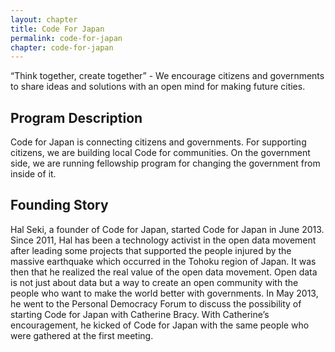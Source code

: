 ```yaml
---
layout: chapter
title: Code For Japan
permalink: code-for-japan
chapter: code-for-japan
---
```

“Think together, create together” - We encourage citizens and governments to share ideas and solutions with an open mind for making future cities.
<!--more-->
## Program Description

Code for Japan is connecting citizens and governments. For supporting citizens, we are building local Code for communities. On the government side, we are running fellowship program for changing the government from inside of it.

## Founding Story
Hal Seki, a founder of Code for Japan, started Code for Japan in June 2013. Since 2011, Hal has been a technology activist in the open data movement after leading some projects that supported the people injured by the massive earthquake which occurred in the Tohoku region of Japan. It was then that he realized the real value of the open data movement. Open data is not just about data but a way to create an open community with the people who want to make the world better with governments. In May 2013, he went to the Personal Democracy Forum to discuss the possibility of starting Code for Japan with Catherine Bracy. With Catherine’s encouragement, he kicked of Code for Japan with the same people who were gathered at the first meeting.
